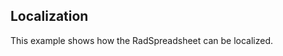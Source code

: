 ##  Localization 

This example shows how the RadSpreadsheet can be localized.

[//]: <keywords: language>